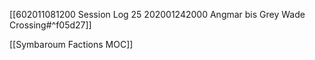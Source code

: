 [[602011081200 Session Log 25 202001242000 Angmar bis Grey Wade Crossing#^f05d27]]

[[Symbaroum Factions MOC]]